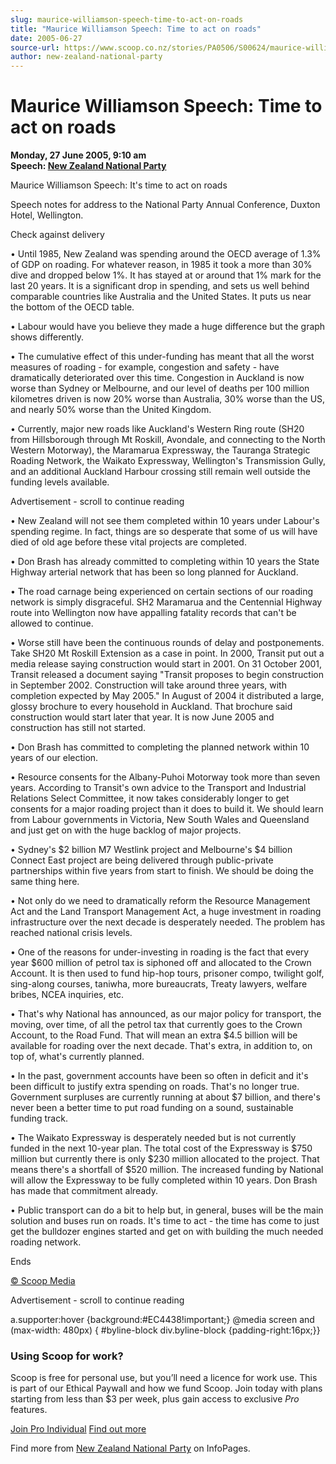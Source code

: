 ```yaml
---
slug: maurice-williamson-speech-time-to-act-on-roads
title: "Maurice Williamson Speech: Time to act on roads"
date: 2005-06-27
source-url: https://www.scoop.co.nz/stories/PA0506/S00624/maurice-williamson-speech-time-to-act-on-roads.htm
author: new-zealand-national-party
---
```

Maurice Williamson Speech: Time to act on roads
===============================================

**Monday, 27 June 2005, 9:10 am**  
**Speech: [New Zealand National Party](https://info.scoop.co.nz/New_Zealand_National_Party)**

  
Maurice Williamson Speech: It's time to act on roads

Speech notes for address to the National Party Annual Conference, Duxton Hotel, Wellington.

Check against delivery

• Until 1985, New Zealand was spending around the OECD average of 1.3% of GDP on roading. For whatever reason, in 1985 it took a more than 30% dive and dropped below 1%. It has stayed at or around that 1% mark for the last 20 years. It is a significant drop in spending, and sets us well behind comparable countries like Australia and the United States. It puts us near the bottom of the OECD table.

• Labour would have you believe they made a huge difference but the graph shows differently.

• The cumulative effect of this under-funding has meant that all the worst measures of roading - for example, congestion and safety - have dramatically deteriorated over this time. Congestion in Auckland is now worse than Sydney or Melbourne, and our level of deaths per 100 million kilometres driven is now 20% worse than Australia, 30% worse than the US, and nearly 50% worse than the United Kingdom.

• Currently, major new roads like Auckland's Western Ring route (SH20 from Hillsborough through Mt Roskill, Avondale, and connecting to the North Western Motorway), the Maramarua Expressway, the Tauranga Strategic Roading Network, the Waikato Expressway, Wellington's Transmission Gully, and an additional Auckland Harbour crossing still remain well outside the funding levels available.

Advertisement - scroll to continue reading





• New Zealand will not see them completed within 10 years under Labour's spending regime. In fact, things are so desperate that some of us will have died of old age before these vital projects are completed.

• Don Brash has already committed to completing within 10 years the State Highway arterial network that has been so long planned for Auckland.

• The road carnage being experienced on certain sections of our roading network is simply disgraceful. SH2 Maramarua and the Centennial Highway route into Wellington now have appalling fatality records that can't be allowed to continue.

• Worse still have been the continuous rounds of delay and postponements. Take SH20 Mt Roskill Extension as a case in point. In 2000, Transit put out a media release saying construction would start in 2001. On 31 October 2001, Transit released a document saying "Transit proposes to begin construction in September 2002. Construction will take around three years, with completion expected by May 2005." In August of 2004 it distributed a large, glossy brochure to every household in Auckland. That brochure said construction would start later that year. It is now June 2005 and construction has still not started.

• Don Brash has committed to completing the planned network within 10 years of our election.

• Resource consents for the Albany-Puhoi Motorway took more than seven years. According to Transit's own advice to the Transport and Industrial Relations Select Committee, it now takes considerably longer to get consents for a major roading project than it does to build it. We should learn from Labour governments in Victoria, New South Wales and Queensland and just get on with the huge backlog of major projects.

• Sydney's $2 billion M7 Westlink project and Melbourne's $4 billion Connect East project are being delivered through public-private partnerships within five years from start to finish. We should be doing the same thing here.

• Not only do we need to dramatically reform the Resource Management Act and the Land Transport Management Act, a huge investment in roading infrastructure over the next decade is desperately needed. The problem has reached national crisis levels.

• One of the reasons for under-investing in roading is the fact that every year $600 million of petrol tax is siphoned off and allocated to the Crown Account. It is then used to fund hip-hop tours, prisoner compo, twilight golf, sing-along courses, taniwha, more bureaucrats, Treaty lawyers, welfare bribes, NCEA inquiries, etc.

• That's why National has announced, as our major policy for transport, the moving, over time, of all the petrol tax that currently goes to the Crown Account, to the Road Fund. That will mean an extra $4.5 billion will be available for roading over the next decade. That's extra, in addition to, on top of, what's currently planned.

• In the past, government accounts have been so often in deficit and it's been difficult to justify extra spending on roads. That's no longer true. Government surpluses are currently running at about $7 billion, and there's never been a better time to put road funding on a sound, sustainable funding track.

• The Waikato Expressway is desperately needed but is not currently funded in the next 10-year plan. The total cost of the Expressway is $750 million but currently there is only $230 million allocated to the project. That means there's a shortfall of $520 million. The increased funding by National will allow the Expressway to be fully completed within 10 years. Don Brash has made that commitment already.

• Public transport can do a bit to help but, in general, buses will be the main solution and buses run on roads. It's time to act - the time has come to just get the bulldozer engines started and get on with building the much needed roading network.

Ends

  

[© Scoop Media](http://www.scoop.co.nz/about/terms.html)  

Advertisement - scroll to continue reading



a.supporter:hover {background:#EC4438!important;} @media screen and (max-width: 480px) { #byline-block div.byline-block {padding-right:16px;}}

### Using Scoop for work?

Scoop is free for personal use, but you’ll need a licence for work use. This is part of our Ethical Paywall and how we fund Scoop. Join today with plans starting from less than $3 per week, plus gain access to exclusive _Pro_ features.  
  
[Join Pro Individual](https://pro.scoop.co.nz/Individual/?from=ProIn24) [Find out more](https://pro.scoop.co.nz/using-scoop-for-work/?from=ProIn24)

Find more from [New Zealand National Party](https://info.scoop.co.nz/New_Zealand_National_Party) on InfoPages.